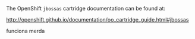 The OpenShift `jbossas` cartridge documentation can be found at:

http://openshift.github.io/documentation/oo_cartridge_guide.html#jbossas

funciona merda